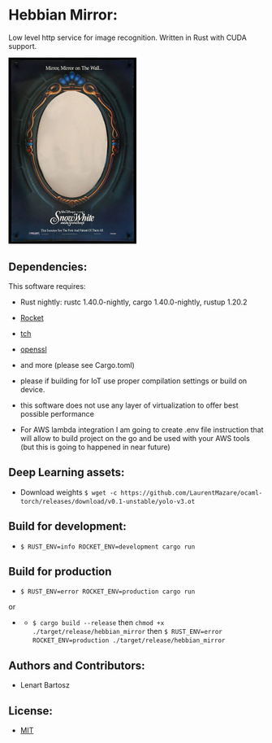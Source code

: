 # Hebbian Mirror:

Low level http service for image recognition. Written in Rust with CUDA support.

<img width="50%" height="50%" src="https://github.com/Bartoshko/hebbian_mirror/blob/master/assets/mirror.jpeg" height="100%" width="100%"/>

## Dependencies:

This software requires:

- Rust nightly: rustc 1.40.0-nightly, cargo 1.40.0-nightly, rustup 1.20.2
- [Rocket](https://rocket.rs/)
- [tch](https://docs.rs/tch/0.1.1/tch/)
- [openssl](https://github.com/openssl/openssl)
- and more (please see Cargo.toml)

- please if building for IoT use proper compilation settings or build on device.
- this software does not use any layer of virtualization to offer best possible performance
- For AWS lambda integration I am going to create .env file instruction that will allow to build project on the go and be used with your AWS tools (but this is going to happened in near future)

## Deep Learning assets:

- Download weights ```$ wget -c https://github.com/LaurentMazare/ocaml-torch/releases/download/v0.1-unstable/yolo-v3.ot ```

## Build for development:

- ```$ RUST_ENV=info ROCKET_ENV=development cargo run```

## Build for production

- ```$ RUST_ENV=error ROCKET_ENV=production cargo run```

or 

- - ```$ cargo build --release``` 
then
```chmod +x ./target/release/hebbian_mirror```
then
```$ RUST_ENV=error ROCKET_ENV=production ./target/release/hebbian_mirror```

## Authors and Contributors:

- Lenart Bartosz

## License:

- [MIT](https://opensource.org/licenses/MIT)

